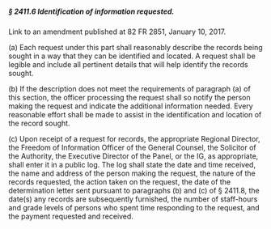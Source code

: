##### § 2411.6 Identification of information requested. #####

Link to an amendment published at 82 FR 2851, January 10, 2017.

(a) Each request under this part shall reasonably describe the records being sought in a way that they can be identified and located. A request shall be legible and include all pertinent details that will help identify the records sought.

(b) If the description does not meet the requirements of paragraph (a) of this section, the officer processing the request shall so notify the person making the request and indicate the additional information needed. Every reasonable effort shall be made to assist in the identification and location of the record sought.

(c) Upon receipt of a request for records, the appropriate Regional Director, the Freedom of Information Officer of the General Counsel, the Solicitor of the Authority, the Executive Director of the Panel, or the IG, as appropriate, shall enter it in a public log. The log shall state the date and time received, the name and address of the person making the request, the nature of the records requested, the action taken on the request, the date of the determination letter sent pursuant to paragraphs (b) and (c) of § 2411.8, the date(s) any records are subsequently furnished, the number of staff-hours and grade levels of persons who spent time responding to the request, and the payment requested and received.